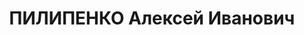 ---
title: ПИЛИПЕНКО Алексей Иванович
description: 'Младший авиатехник 1-й дальне-разведывательной авиаэскадрильи. Воентехник
  2 ранга

  Приговор: ИТЛ'
---